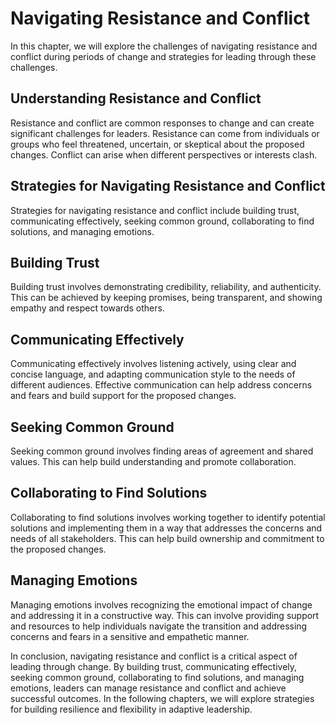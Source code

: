 # Navigating Resistance and Conflict

In this chapter, we will explore the challenges of navigating resistance and conflict during periods of change and strategies for leading through these challenges.

Understanding Resistance and Conflict
-------------------------------------

Resistance and conflict are common responses to change and can create significant challenges for leaders. Resistance can come from individuals or groups who feel threatened, uncertain, or skeptical about the proposed changes. Conflict can arise when different perspectives or interests clash.

Strategies for Navigating Resistance and Conflict
-------------------------------------------------

Strategies for navigating resistance and conflict include building trust, communicating effectively, seeking common ground, collaborating to find solutions, and managing emotions.

Building Trust
--------------

Building trust involves demonstrating credibility, reliability, and authenticity. This can be achieved by keeping promises, being transparent, and showing empathy and respect towards others.

Communicating Effectively
-------------------------

Communicating effectively involves listening actively, using clear and concise language, and adapting communication style to the needs of different audiences. Effective communication can help address concerns and fears and build support for the proposed changes.

Seeking Common Ground
---------------------

Seeking common ground involves finding areas of agreement and shared values. This can help build understanding and promote collaboration.

Collaborating to Find Solutions
-------------------------------

Collaborating to find solutions involves working together to identify potential solutions and implementing them in a way that addresses the concerns and needs of all stakeholders. This can help build ownership and commitment to the proposed changes.

Managing Emotions
-----------------

Managing emotions involves recognizing the emotional impact of change and addressing it in a constructive way. This can involve providing support and resources to help individuals navigate the transition and addressing concerns and fears in a sensitive and empathetic manner.

In conclusion, navigating resistance and conflict is a critical aspect of leading through change. By building trust, communicating effectively, seeking common ground, collaborating to find solutions, and managing emotions, leaders can manage resistance and conflict and achieve successful outcomes. In the following chapters, we will explore strategies for building resilience and flexibility in adaptive leadership.
